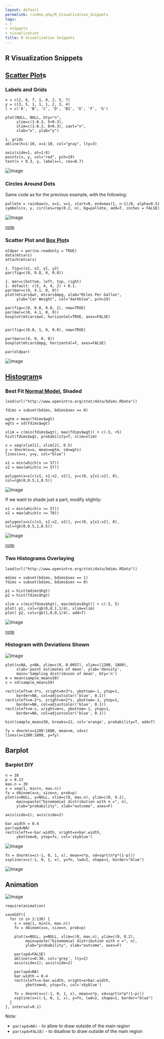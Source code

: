 ```yaml
---
layout: default
permalink: /index.php/R_Visualization_Snippets
tags:
- r
- snippets
- visualization
title: R Visualization Snippets
---
```

## R Visualization Snippets


## [Scatter Plot](Scatter_Plot)s
### Labels and Grids
```text only
x = c(2, 6, 7, 1, 8, 2, 5, 7)
y = c(3, 5, 1, 1, 1, 2, 3, 4)
l = c('A', 'B', 'C', 'D', 'B2', 'E', 'F', 'G')

plot(NULL, NULL, bty="n", 
     ylim=c(1-0.3, 5+0.3), 
     xlim=c(1-0.3, 8+0.3), xaxt="n",
     xlab="x", ylab="y")

1. grids
abline(h=1:10, v=1:10, col="gray", lty=3)

axis(side=1, at=1:8) 
points(x, y, col="red", pch=19)
text(x + 0.3, y, labels=l, cex=0.7)
```

<img src="http://habrastorage.org/files/674/eca/b8c/674ecab8caee446b86526a6778e7e0b0.png" alt="Image">

### Circles Around Dots

Same code as for the previous example, with the following:

```tera term macro
pallete = rainbow(n, s=1, v=1, start=0, end=max(1, n-1)/8, alpha=0.5)
symbols(x, y, circles=rep(0.2, n), bg=pallete, add=T, inches = FALSE)
```

<img src="http://habrastorage.org/files/9bf/52a/c7d/9bf52ac7d4d843f889ddfa61090e0b47.png" alt="Image">

[note](http://www.evernote.com/shard/s344/nl/54547539/a5431ee0-bf98-46f7-97e5-2c8dd749cdca)


### Scatter Plot and [Box Plot](Box_Plot)s
```text only
oldpar = par(no.readonly = TRUE)
data(mtcars)
attach(mtcars)

1. fig=c(x1, x2, y1, y2)
par(fig=c(0, 0.8, 0, 0.8))

1. mar=c(bottom, left, top, right)
1. default: c(5, 4, 4, 2) + 0.1.
par(mar=c(4, 4.1, 0, 0))
plot(mtcars$wt, mtcars$mpg, xlab="Miles Per Gallon",
     ylab="Car Weight", col="darkblue", pch=19)

par(fig=c(0, 0.8, 0.8, 1), new=TRUE)
par(mar=c(0, 4.1, 0, 0))
boxplot(mtcars$wt, horizontal=TRUE, axes=FALSE)


par(fig=c(0.8, 1, 0, 0.8), new=TRUE)

par(mar=c(4, 0, 0, 0))
boxplot(mtcars$mpg, horizontal=F, axes=FALSE)

par(oldpar)
```

<img src="http://habrastorage.org/files/ee0/b85/076/ee0b85076e6048e0abf716e00176eb9b.png" alt="Image">


## [Histogram](Histogram)s
### Best Fit [Normal Model](Normal_Distribution), Shaded
```gdscript
load(url("http://www.openintro.org/stat/data/bdims.RData"))

fdims = subset(bdims, bdims$sex == 0)

wgtm = mean(fdims$wgt)
wgts = sd(fdims$wgt)

xlim = c(min(fdims$wgt), max(fdims$wgt)) + c(-5, +5)
hist(fdims$wgt, probability=T, xlim=xlim)

x = seq(xlim[1], xlim[2], 0.5)
y = dnorm(x=x, mean=wgtm, sd=wgts)
lines(x=x, y=y, col="blue")

x1 = min(which(x >= 57))
x2 = max(which(x >= 57))

polygon(x=x[c(x1, x1:x2, x2)], y=c(0, y[x1:x2], 0), col=rgb(0,0.5,1,0.5))
```

<img src="http://habrastorage.org/files/0d4/0ae/1a8/0d40ae1a8e7d42d68d85116a972adc09.png" alt="Image">

If we want to shade just a part, modify slightly:
```text only
x1 = min(which(x >= 57))
x2 = max(which(x <= 70))

polygon(x=x[c(x1, x1:x2, x2)], y=c(0, y[x1:x2], 0), col=rgb(0,0.5,1,0.5))
```

<img src="http://habrastorage.org/files/48b/7e9/bb4/48b7e9bb47d14169bff445254792508f.png" alt="Image">


[note](http://www.evernote.com/shard/s344/nl/54547539/31a15cdd-91a5-430d-84c7-8cf319e56fa6)


### Two Histograms Overlaying
```gdscript
load(url("http://www.openintro.org/stat/data/bdims.RData"))

mdims = subset(bdims, bdims$sex == 1)
fdims = subset(bdims, bdims$sex == 0)

p1 = hist(mdims$hgt)
p2 = hist(fdims$hgt)

xlim = c(min(fdims$hgt), max(mdims$hgt)) + c(-5, 5)
plot( p1, col=rgb(0,0,1,1/4), xlim=xlim)
plot( p2, col=rgb(1,0,0,1/4), add=T)
```

<img src="http://habrastorage.org/files/eb5/0d2/b9c/eb50d2b9c0f44e5aba31cbd71879399e.png" alt="Image">

[note](http://www.evernote.com/shard/s344/nl/54547539/f421ae65-cc95-4026-9114-803c1669209b)


### Histogram with Deviations Shown
<img src="http://habrastorage.org/files/24c/6a0/d64/24c6a0d641c345a39394f65c20db2542.png" alt="Image">

```scdoc
plot(x=NA, y=NA, ylim=c(0, 0.0057), xlim=c(1200, 1800),
     xlab='point estimates of mean', ylab='density',
     main='Sampling distribuion of mean', bty='n')
m = mean(sample_means50)
s = sd(sample_means50)

rect(xleft=m-3*s, xright=m+3*s, ybottom=-1, ytop=1,
     border=NA, col=adjustcolor('blue', 0.1))
rect(xleft=m-2*s, xright=m+2*s, ybottom=-1, ytop=1,
     border=NA, col=adjustcolor('blue', 0.1))
rect(xleft=m-s, xright=m+s, ybottom=-1, ytop=1,
     border=NA, col=adjustcolor('blue', 0.1))

hist(sample_means50, breaks=13, col='orange', probability=T, add=T)

fy = dnorm(x=1200:1800, mean=m, sd=s)
lines(x=1200:1800, y=fy)
```



## Barplot
### Barplot DIY
```text only
n = 10
p = 0.13
max.n = 30
x = seq(1, min(n, max.n))
fx = dbinom(x=x, size=n, prob=p) 
plot(x=NULL, y=NULL, xlim=c(0, max.n), ylim=c(0, 0.2),
     main=paste("binomomial distribution with n =", n),
     ylab="probability", xlab="outcome", axes=F)

axis(side=1); axis(side=2)

bar.width = 0.4
par(xpd=NA)
rect(xleft=x-bar.width, xright=x+bar.width,
     ybottom=0, ytop=fx, col='skyblue')
```

<img src="http://habrastorage.org/files/611/97f/732/61197f732d2a4cd6b1c65a2b2bc8ab8e.png" alt="Image">

```scdoc
fn = dnorm(x=c(-1, 0, 1, x), mean=n*p, sd=sqrt(n*p*(1-p)))
xspline(x=c(-1, 0, 1, x), y=fn, lwd=2, shape=1, border="blue")
```

<img src="http://habrastorage.org/files/a2a/95c/53f/a2a95c53f95640fc97f7869b5616a05c.png" alt="Image">

## Animation

<img src="http://habrastorage.org/files/ad7/d13/3a5/ad7d133a5b254d62a83fe4c8f0d349d8.gif" alt="Image">

```tera term macro
require(animation)

saveGIF({
  for (n in 2:130) {
    x = seq(1, min(n, max.n))
    fx = dbinom(x=x, size=n, prob=p)
    
    plot(x=NULL, y=NULL, xlim=c(0, max.n), ylim=c(0, 0.2),
         main=paste("binomomial distribution with n =", n),
         ylab="probability", xlab="outcome", axes=F)
    
    par(xpd=FALSE)
    abline(v=0:30, col='grey', lty=2)
    axis(side=1); axis(side=2)

    par(xpd=NA)
    bar.width = 0.4
    rect(xleft=x-bar.width, xright=x+bar.width,
         ybottom=0, ytop=fx, col='skyblue')
    
    fn = dnorm(x=c(-1, 0, 1, x), mean=n*p, sd=sqrt(n*p*(1-p)))
    xspline(x=c(-1, 0, 1, x), y=fn, lwd=2, shape=1, border="blue")
  }
}, interval=0.1)
```

Note:
- <code>par(xpd=NA)</code> - to allow to draw outside of the main region
- <code>par(xpd=FALSE)</code> - to disallow to draw outside of the main region
